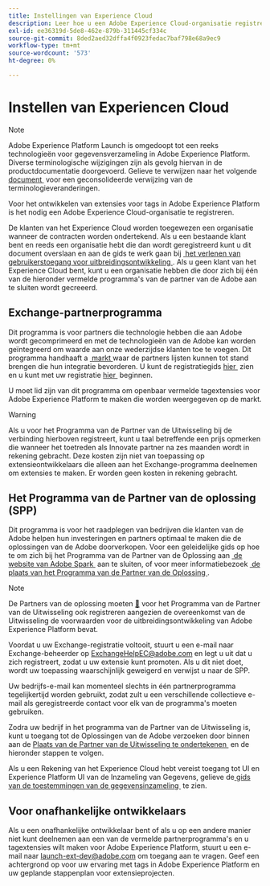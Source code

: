 ```yaml
---
title: Instellingen van Experience Cloud
description: Leer hoe u een Adobe Experience Cloud-organisatie registreert om extensies voor Adobe Experience Platform te gaan ontwikkelen.
exl-id: ee36319d-5de8-462e-879b-311445cf334c
source-git-commit: 8ded2aed32dffa4f0923fedac7baf798e68a9ec9
workflow-type: tm+mt
source-wordcount: '573'
ht-degree: 0%

---
```


# Instellen van Experiencen Cloud

>[!NOTE]
>
>Adobe Experience Platform Launch is omgedoopt tot een reeks technologieën voor gegevensverzameling in Adobe Experience Platform. Diverse terminologische wijzigingen zijn als gevolg hiervan in de productdocumentatie doorgevoerd. Gelieve te verwijzen naar het volgende [&#x200B; document &#x200B;](../../term-updates.md) voor een geconsolideerde verwijzing van de terminologieveranderingen.

Voor het ontwikkelen van extensies voor tags in Adobe Experience Platform is het nodig een Adobe Experience Cloud-organisatie te registreren.

De klanten van het Experience Cloud worden toegewezen een organisatie wanneer de contracten worden ondertekend. Als u een bestaande klant bent en reeds een organisatie hebt die dan wordt geregistreerd kunt u dit document overslaan en aan de gids te werk gaan bij [&#x200B; het verlenen van gebruikerstoegang voor uitbreidingsontwikkeling &#x200B;](./access.md). Als u geen klant van het Experience Cloud bent, kunt u een organisatie hebben die door zich bij één van de hieronder vermelde programma&#39;s van de partner van de Adobe aan te sluiten wordt gecreeerd.

## Exchange-partnerprogramma

Dit programma is voor partners die technologie hebben die aan Adobe wordt gecomprimeerd en met de technologieën van de Adobe kan worden geïntegreerd om waarde aan onze wederzijdse klanten toe te voegen. Dit programma handhaaft a [&#x200B; markt &#x200B;](https://www.adobeexchange.com/experiencecloud.html) waar de partners lijsten kunnen tot stand brengen die hun integratie bevorderen. U kunt de registratiegids [&#x200B; hier &#x200B;](https://partners.adobe.com/exchangeprogram/experiencecloud/reg-guide.html) zien en u kunt met uw registratie [&#x200B; hier &#x200B;](https://partners.adobe.com/exchangeprogram/experiencecloud/prereg.html) beginnen.

U moet lid zijn van dit programma om openbaar vermelde tagextensies voor Adobe Experience Platform te maken die worden weergegeven op de markt.

>[!WARNING]
>
>Als u voor het Programma van de Partner van de Uitwisseling bij de verbinding hierboven registreert, kunt u taal betreffende een prijs opmerken die wanneer het toetreden als Innovate partner na zes maanden wordt in rekening gebracht. Deze kosten zijn niet van toepassing op extensieontwikkelaars die alleen aan het Exchange-programma deelnemen om extensies te maken. Er worden geen kosten in rekening gebracht.

## Het Programma van de Partner van de oplossing (SPP)

Dit programma is voor het raadplegen van bedrijven die klanten van de Adobe helpen hun investeringen en partners optimaal te maken die de oplossingen van de Adobe doorverkopen. Voor een geleidelijke gids op hoe te om zich bij het Programma van de Partner van de Oplossing aan [&#x200B; de website van Adobe Spark &#x200B;](https://spark.adobe.com/page/7PKZzIJJjkcDd/) aan te sluiten, of voor meer informatiebezoek [&#x200B; de plaats van het Programma van de Partner van de Oplossing &#x200B;](https://solutionpartners.adobe.com/home.html).

>[!NOTE]
>
>De Partners van de oplossing moeten [&#128279;](https://partners.adobe.com/exchangeprogram/experiencecloud/prereg.html) voor het Programma van de Partner van de Uitwisseling ook registreren aangezien de overeenkomst van de Uitwisseling de voorwaarden voor de uitbreidingsontwikkeling van Adobe Experience Platform bevat.
>
>Voordat u uw Exchange-registratie voltooit, stuurt u een e-mail naar Exchange-beheerder op <ExchangeHelpEC@adobe.com> en legt u uit dat u zich registreert, zodat u uw extensie kunt promoten. Als u dit niet doet, wordt uw toepassing waarschijnlijk geweigerd en verwijst u naar de SPP.
>
>Uw bedrijfs-e-mail kan momenteel slechts in één partnerprogramma tegelijkertijd worden gebruikt, zodat zult u een verschillende collectieve e-mail als geregistreerde contact voor elk van de programma&#39;s moeten gebruiken.

Zodra uw bedrijf in het programma van de Partner van de Uitwisseling is, kunt u toegang tot de Oplossingen van de Adobe verzoeken door binnen aan de [&#x200B; Plaats van de Partner van de Uitwisseling te ondertekenen &#x200B;](https://partners.adobe.com/exchangeprogram/experiencecloud) en de hieronder stappen te volgen.

Als u een Rekening van het Experience Cloud hebt vereist toegang tot UI en Experience Platform UI van de Inzameling van Gegevens, gelieve de [&#x200B; gids van de toestemmingen van de gegevensinzameling &#x200B;](../../../collection/permissions.md) te zien.

## Voor onafhankelijke ontwikkelaars

Als u een onafhankelijke ontwikkelaar bent of als u op een andere manier niet kunt deelnemen aan een van de vermelde partnerprogramma&#39;s en u tagextensies wilt maken voor Adobe Experience Platform, stuurt u een e-mail naar launch-ext-dev@adobe.com om toegang aan te vragen. Geef een achtergrond op voor uw ervaring met tags in Adobe Experience Platform en uw geplande stappenplan voor extensieprojecten.
